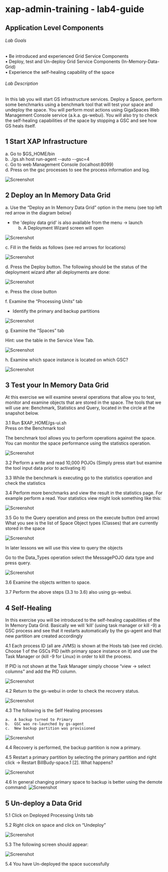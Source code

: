 # xap-admin-training - lab4-guide

## 	Application Level Components

###### Lab Goals 
•	Be introduced and experienced Grid Service Components <br>
•	Deploy, test and Un-deploy Grid Service Components (In-Memory-Data-Grid) <br>
•	Experience the self-healing capability of the space <br>

###### Lab Description
In this lab you will start GS infrastructure services. Deploy a Space, perform some benchmarks using a benchmark tool that will test your space and undeploy the space. You will perform most actions using GigaSpaces Web Management Console service 
(a.k.a. gs-webui). You will also try to check the self-healing capabilities of the space by stopping a GSC and see how GS heals itself.

## 1	Start XAP Infrastructure

a.	Go to $GS_HOME/bin <br>
b.	./gs.sh host run-agent --auto --gsc=4 <br>
c.	Go to web Management Console (localhost:8099) <br>
d.	Press on the gsc processes to see the process information and log. <br>

![Screenshot](./Pictures/Picture1.png)

## 2	Deploy an In Memory Data Grid
a.	Use the “Deploy an In Memory Data Grid” option in the menu (see top left red arrow in the diagram below) <br>
*   the 'deploy data grid' is also available from the menu -> launch <br>
 
b.	A Deployment Wizard screen will open

![Screenshot](./Pictures/Picture2.png)

c.	Fill in the fields as follows (see red arrows for locations)

![Screenshot](./Pictures/Picture3.png)

d.	Press the Deploy button. The following should be the status of the deployment wizard after all deployments are done:

![Screenshot](./Pictures/Picture4.png)

e.	Press the close button

f.	Examine the “Processing Units” tab

*   Identify the primary and backup partitions

![Screenshot](./Pictures/Picture5.png)

g.	Examine the “Spaces” tab

Hint: use the table in the Service View Tab.

![Screenshot](./Pictures/Picture6.png)

h.	Examine which space instance is located on which GSC?

![Screenshot](./Pictures/Picture7.png)

## 3	Test your In Memory Data Grid
At this exercise we will examine several operations that allow you to test, monitor and examine objects that are stored in the space. The tools that we will use are: Benchmark, Statistics and Query, located in the circle at the snapshot below. <br>

3.1	Run $XAP_HOME/gs-ui.sh <br>
    Press on the Benchmark tool

The benchmark tool allows you to perform operations against the space. You can monitor the space performance using the statistics operation.

![Screenshot](./Pictures/Picture8.png)

3.2	Perform a write and read 10,000 POJOs 
(Simply press start but examine the tool input data prior to activating it) <br>

3.3	While the benchmark is executing go to the statistics operation and check the statistics <br>

3.4	Perform more benchmarks and view the result in the statistics page. For example perform a read. Your statistics view might look something like this:

![Screenshot](./Pictures/Picture9.png)

3.5	Go to the Query operation and press on the execute button (red arrow)
What you see is the list of Space Object types (Classes) that are currently stored in the space

![Screenshot](./Pictures/Picture10.png)

In later lessons we will use this view to query the objects

Go to the Data_Types operation select the MessagePOJO data type and press query.

![Screenshot](./Pictures/Picture11.png)

3.6	Examine the objects written to space.

3.7 Perform the above steps (3.3 to 3.6) also using gs-webui.

## 4	Self-Healing

In this exercise you will be introduced to the self-healing capabilities of the In Memory Data Grid.
Basically we will ‘kill’ (using task manager or kill -9) a GSC process and see that it restarts automatically by the gs-agent and that new partition are created accordingly <br>

4.1	Each process ID (all are JVMS) is shown at the Hosts tab (see red circle). Choose 1 of the GSCs PID (with primary space instance on it) and use the Task Manager or (kill -9 for Linux) in order to kill the process. <br>
 
If PID is not shown at the Task Manager simply choose “view -> select columns” and add the PID column.

![Screenshot](./Pictures/Picture12.png)

4.2	Return to the gs-webui in order to check the recovery status.

![Screenshot](./Pictures/Picture13.png)

4.3	The following is the Self Healing processes

    a.	A backup turned to Primary
    b.	GSC was re-launched by gs-agent
    c.	New backup partition was provisioned

![Screenshot](./Pictures/Picture14.png)

4.4	Recovery is performed, the backup partition is now a primary.

4.5	Restart a primary partition by selecting the primary partition and right click -> Restart BillBudy-space.1 [2]. What happens?

![Screenshot](./Pictures/Picture15.png)

4.6 In general changing primary space to backup is better using the demote command:
![Screenshot](Pictures/Picture16.png)
    
## 5	Un-deploy a Data Grid

5.1	Click on Deployed Processing Units tab

5.2	Right click on space and click on “Undeploy”

![Screenshot](Pictures/Picture17.png)

5.3	The following screen should appear:

![Screenshot](./Pictures/Picture18.png)

5.4	You have Un-deployed the space successfully






